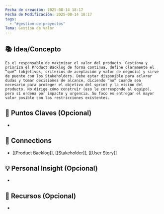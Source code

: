 ```yaml
---
Fecha de creación: 2025-08-14 18:17
Fecha de Modificación: 2025-08-14 18:17
tags:
  - "#gestion-de-proyectos"
Tema: Gestión de valor
---
```



## 📚 Idea/Concepto 

	Es el responsable de maximizar el valor del producto. Gestiona y prioriza el Product Backlog de forma continua, define claramente el “qué” (objetivos, criterios de aceptación y valor de negocio) y sirve de puente con los Stakeholders. Debe estar disponible para aclarar dudas y tomar decisiones de alcance, diciendo “no” cuando sea necesario para proteger el objetivo del sprint y la visión del producto. No dirige cómo construir (eso le corresponde al equipo), pero sí ordena por impacto y urgencia. Su foco es entregar el mayor valor posible con las restricciones existentes.
## 📌 Puntos Claves (Opcional)
- 

## 🔗 Connections
- [[Product Backlog]], [[Stakeholder]], [[User Story]]

## 💡 Personal Insight (Opcional)
- 
## 🧾 Recursos (Opcional)
- 